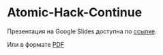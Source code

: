 # Atomic-Hack-Continue

Презентация на Google Slides доступна по [ссылке](https://docs.google.com/presentation/d/1t8ADrqieiNx1eyhM7w-VNlwuvIfHGjNyGRXrc_O-cNY/edit?usp=sharing).

Или в формате [PDF](https://github.com/GregoryKogan/Atomic-Hack-Continue/blob/568020627ceff8189968150ed7c721c465b057c0/Atomic%20Hack%202023.pdf)
